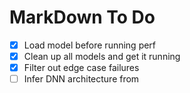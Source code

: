 # MarkDown To Do
- [X] Load model before running perf
- [X] Clean up all models and get it running
- [X] Filter out edge case failures
- [ ] Infer DNN architecture from 
